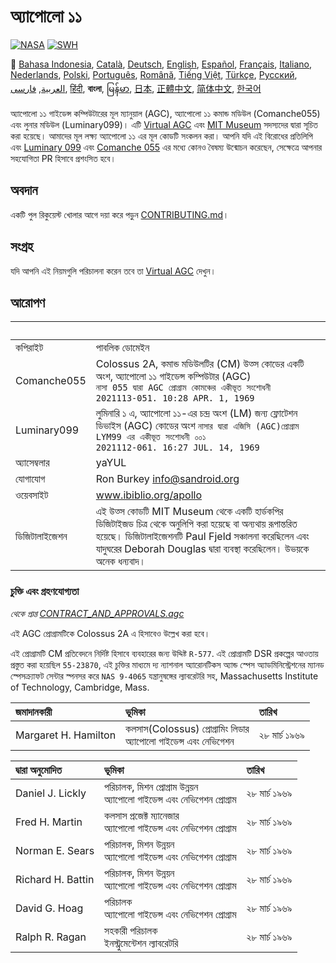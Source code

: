 # অ্যাপোলো ১১
[![NASA][1]][2]
[![SWH]][SWH_URL]

:crossed_flags:
[Bahasa Indonesia][ID],
[Català][CA],
[Deutsch][DE],
[English][EN],
[Español][ES],
[Français][FR],
[Italiano][IT],
[Nederlands][NL],
[Polski][PL],
[Português][PT_BR],
[Română][RO],
[Tiếng Việt][VI],
[Türkçe][TR],
[Русский][RU],
[العربية][AR],
[فارسی][FA],
[हिंदी][HI_IN],
**বাংলা**,
[မြန်မာ][MM],
[日本][JA],
[正體中文][ZH_TW],
[简体中文][ZH_CN],
[한국어][KO_KR]

[AR]:README.ar.md
[BD_BN]:README.bd_bn.md
[CA]:README.ca.md
[DE]:README.de.md
[EN]:README.md
[ES]:README.es.md
[FA]:README.fa.md
[FR]:README.fr.md
[HI_IN]:README.hi_in.md
[ID]:README.id.md
[IT]:README.it.md
[JA]:README.ja.md
[KO_KR]:README.ko_kr.md
[MM]:README.mm.md
[PL]:README.pl.md
[PT_BR]:README.pt_br.md
[RO]:README.ro.md
[RU]:README.ru.md
[TR]:README.tr.md
[VI]:README.vi.md
[ZH_CN]:README.zh_cn.md
[ZH_TW]:README.zh_tw.md
[NL]:README.nl.md


অ্যাপোলো ১১ গাইডেন্স কম্পিউটারের মূল ম্যানুয়াল (AGC), অ্যাপোলো ১১ কমান্ড মডিউল (Comanche055) এবং লুনার মডিউল (Luminary099)। এটি [Virtual AGC][3] এবং [MIT Museum][4] সদস্যদের দ্বারা সূচিত করা হয়েছে। আমাদের মূল লক্ষ্য অ্যাপোলো ১১ এর মূল কোডটি সংকলন করা। আপনি যদি এই বিরোধের প্রতিলিপি এবং [Luminary 099][5] এবং [Comanche 055][6] এর মধ্যে কোনও বৈষম্য উন্মোচন করেছেন, সেক্ষেত্রে আপনার সহযোগিতা PR হিসাবে প্রশংসিত হবে।

## অবদান
একটি পুল রিকুয়েস্ট খোলার আগে দয়া করে পড়ুন [CONTRIBUTING.md][7]।

## সংগ্রহ
যদি আপনি এই নিয়মগুলি পরিচালনা করেন তবে তা [Virtual AGC][8] দেখুন।

## আরোপণ

&nbsp;         | &nbsp;
:------------- | :-----
কপিরাইট      | পাবলিক ডোমেইন
Comanche055    | Colossus 2A, কমান্ড মডিউলটির (CM) উত্স কোডের একটি অংশ, অ্যাপোলো ১১ গাইডেন্স কম্পিউটার (AGC)<br>`নাসা 055 দ্বারা AGC প্রোগ্রাম কোমঞ্চের একীভূত সংশোধনী`<br>`2021113-051. 10:28 APR. 1, 1969`
Luminary099    | লুমিনারি ১ এ, অ্যাপোলো ১১-এর চন্দ্র অংশ (LM) জন্য ফ্লোটেশন ডিভাইস (AGC) কোডের অংশ `নাসার দ্বারা এজিসি (AGC)প্রোগ্রাম LYM99 এর একীভূত সংশোধনী ০০১`<br>`2021112-061. 16:27 JUL. 14, 1969`
অ্যাসেম্বলার      | yaYUL
যোগাযোগ        | Ron Burkey <info@sandroid.org>
ওয়েবসাইট        | www.ibiblio.org/apollo
ডিজিটালাইজেশন  | এই উত্স কোডটি MIT Museum থেকে একটি হার্ডকপির ডিজিটাইজড চিত্র থেকে অনুলিপি করা হয়েছে বা অন্যথায় রূপান্তরিত হয়েছে। ডিজিটালাইজেশনটি Paul Fjeld সঞ্চালনা করেছিলেন এবং যাদুঘরের Deborah Douglas দ্বারা ব্যবস্থা করেছিলেন। উভয়কে অনেক ধন্যবাদ।

### চুক্তি এবং গ্রহণযোগ্যতা
*থেকে প্রাপ্ত [CONTRACT_AND_APPROVALS.agc]*

এই AGC প্রোগ্রামটিকে Colossus 2A এ হিসাবেও উল্লেখ করা হবে।

এই প্রোগ্রামটি CM প্রতিবেদনে নির্দিষ্ট হিসাবে ব্যবহারের জন্য উদ্দিষ্ট `R-577`. এই প্রোগ্রামটি DSR প্রকল্পের আওতায় প্রস্তুত করা হয়েছিল `55-23870`, এই চুক্তির মাধ্যমে দ্য ন্যাশনাল অ্যারোনটিকস অ্যান্ড স্পেস অ্যাডমিনিস্ট্রেশনের ম্যানড স্পেসক্র্যাফট সেন্টার স্পনসর করে `NAS 9-4065` যন্ত্রানুষঙ্গের ল্যাবরেটরি সহ, Massachusetts Institute of Technology, Cambridge, Mass.

জমাদানকারী          | ভূমিকা | তারিখ
:-------------------- | :--- | :---
Margaret H. Hamilton  | কলসাস(Colossus) প্রোগ্রামিং লিডার<br>অ্যাপোলো গাইডেন্স এবং নেভিগেশন | ২৮ মার্চ ১৯৬৯

দ্বারা অনুমোদিত       | ভূমিকা | তারিখ
:----------------- | :--- | :---
Daniel J. Lickly   | পরিচালক, মিশন প্রোগ্রাম উন্নয়ন<br>অ্যাপোলো গাইডেন্স এবং নেভিগেশন প্রোগ্রাম | ২৮ মার্চ ১৯৬৯
Fred H. Martin     | কলসাস প্রজেক্ট ম্যানেজার<br>অ্যাপোলো গাইডেন্স এবং নেভিগেশন প্রোগ্রাম | ২৮ মার্চ ১৯৬৯
Norman E. Sears    | পরিচালক, মিশন উন্নয়ন<br>অ্যাপোলো গাইডেন্স এবং নেভিগেশন প্রোগ্রাম | ২৮ মার্চ ১৯৬৯
Richard H. Battin  | পরিচালক, মিশন উন্নয়ন<br>অ্যাপোলো গাইডেন্স এবং নেভিগেশন প্রোগ্রাম | ২৮ মার্চ ১৯৬৯
David G. Hoag      | পরিচালক<br>অ্যাপোলো গাইডেন্স এবং নেভিগেশন প্রোগ্রাম | ২৮ মার্চ ১৯৬৯
Ralph R. Ragan     | সহকারী পরিচালক<br>ইনস্ট্রুমেন্টেশন ল্যাবরেটরি | ২৮ মার্চ ১৯৬৯

[CONTRACT_AND_APPROVALS.agc]:https://github.com/chrislgarry/Apollo-11/blob/master/Comanche055/CONTRACT_AND_APPROVALS.agc
[1]:https://rawcdn.githack.com/aleen42/badges/c9246f74/src/nasa.svg
[2]:https://www.nasa.gov/mission_pages/apollo/missions/apollo11.html
[3]:http://www.ibiblio.org/apollo/
[4]:http://web.mit.edu/museum/
[5]:http://www.ibiblio.org/apollo/ScansForConversion/Luminary099/
[6]:http://www.ibiblio.org/apollo/ScansForConversion/Comanche055/
[7]:https://github.com/chrislgarry/Apollo-11/blob/master/CONTRIBUTING.md
[8]:https://github.com/rburkey2005/virtualagc
[SWH]:https://archive.softwareheritage.org/badge/origin/https://github.com/chrislgarry/Apollo-11/
[SWH_URL]:https://archive.softwareheritage.org/browse/origin/https://github.com/chrislgarry/Apollo-11/
